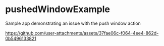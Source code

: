 # pushedWindowExample
Sample app demonstrating an issue with the push window action


https://github.com/user-attachments/assets/37fae06c-f064-4ee4-862d-0b5496133821

